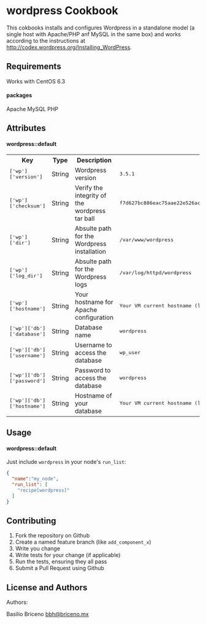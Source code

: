 wordpress Cookbook
==================
This cokbooks installs and configures Wordpress in a standalone model (a single host with Apache/PHP anf MySQL in the same box) and works according to the instructions at http://codex.wordpress.org/Installing_WordPress.

Requirements
------------
Works with CentOS 6.3

#### packages
Apache
MySQL
PHP

Attributes
----------
#### wordpress::default
<table>
  <tr>
    <th>Key</th>
    <th>Type</th>
    <th>Description</th>
    <th>Default</th>
  </tr>
  <tr>
    <td><tt>['wp']['version']</tt></td>
    <td>String</td>
    <td>Wordpress version</td>
    <td><tt>3.5.1</tt></td>
  </tr>
  <tr>
    <td><tt>['wp']['checksum']</tt></td>
    <td>String</td>
    <td>Verify the integrity of the wordpress tar ball</td>
    <td><tt>f7d627bc886eac75aae22e526acdbdea244a12a92f02e6084ba5193d4b0d7a97</tt></td>
  </tr>
  <tr>
    <td><tt>['wp']['dir']</tt></td>
    <td>String</td>
    <td>Absulte path for the Wordpress installation</td>
    <td><tt>/var/www/wordpress</tt></td>
  </tr>
  <tr>
    <td><tt>['wp']['log_dir']</tt></td>
    <td>String</td>
    <td>Absulte path for the Wordpress logs</td>
    <td><tt>/var/log/httpd/wordpress</tt></td>
  </tr>
  <tr>
    <td><tt>['wp']['hostname']</tt></td>
    <td>String</td>
    <td>Your hostname for Apache configuration</td>
    <td><tt>Your VM current hostname (localhost)</tt></td>
  </tr>
  <tr>
    <td><tt>['wp']['db']['database']</tt></td>
    <td>String</td>
    <td>Database name</td>
    <td><tt>wordpress</tt></td>
  </tr>
  <tr>
    <td><tt>['wp']['db']['username']</tt></td>
    <td>String</td>
    <td>Username to access the database</td>
    <td><tt>wp_user</tt></td>
  </tr>
  <tr>
    <td><tt>['wp']['db']['password']</tt></td>
    <td>String</td>
    <td>Password to access the database</td>
    <td><tt>wordpress</tt></td>
  </tr>
  <tr>
    <td><tt>['wp']['db']['hostname']</tt></td>
    <td>String</td>
    <td>Hostname of your database</td>
    <td><tt>Your VM current hostname (localhost)</tt></td>
  </tr>
</table>

Usage
-----
#### wordpress::default
Just include `wordpress` in your node's `run_list`:

```json
{
  "name":"my_node",
  "run_list": [
    "recipe[wordpress]"
  ]
}
```

Contributing
------------
1. Fork the repository on Github
2. Create a named feature branch (like `add_component_x`)
3. Write you change
4. Write tests for your change (if applicable)
5. Run the tests, ensuring they all pass
6. Submit a Pull Request using Github

License and Authors
-------------------
Authors:

Basilio Briceno <bbh@briceno.mx>
